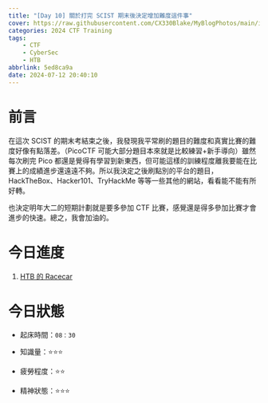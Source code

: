```yaml
---
title: "[Day 10] 關於打完 SCIST 期末後決定增加難度這件事"
cover: https://raw.githubusercontent.com/CX330Blake/MyBlogPhotos/main/image/hackerTraining.jpg
categories: 2024 CTF Training
tags:
    - CTF
    - CyberSec
    - HTB
abbrlink: 5ed8ca9a
date: 2024-07-12 20:40:10
---
```


# 前言

在這次 SCIST 的期末考結束之後，我發現我平常刷的題目的難度和真實比賽的難度好像有點落差。（PicoCTF 可能大部分題目本來就是比較練習+新手導向）雖然每次刷完 Pico 都還是覺得有學習到新東西，但可能這樣的訓練程度離我要能在比賽上的成績進步還遠遠不夠。所以我決定之後刷點別的平台的題目，HackTheBox、Hacker101、TryHackMe 等等一些其他的網站，看看能不能有所好轉。

也決定明年大二的短期計劃就是要多參加 CTF 比賽，感覺還是得多參加比賽才會進步的快速。總之，我會加油的。

# 今日進度

1. [HTB 的 Racecar](https://cx330.tw/posts/331a6b46/)

# 今日狀態

-   起床時間：`08：30`

-   知識量：⭐⭐⭐

-   疲勞程度：⭐⭐

-   精神狀態：⭐⭐⭐
